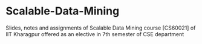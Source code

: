 # Scalable-Data-Mining
Slides, notes and assignments of Scalable Data Mining course [CS60021] of IIT Kharagpur offered as an elective in 7th semester of CSE department
